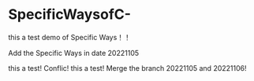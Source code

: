 # SpecificWaysofC- 

this a test demo of Specific Ways！！

Add the Specific Ways in date 20221105

this a test!
Conflic!
this a test!
Merge the branch 20221105 and 20221106!
